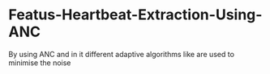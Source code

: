 # Featus-Heartbeat-Extraction-Using-ANC
By using ANC and in it  different adaptive algorithms like  are used to minimise the noise 

